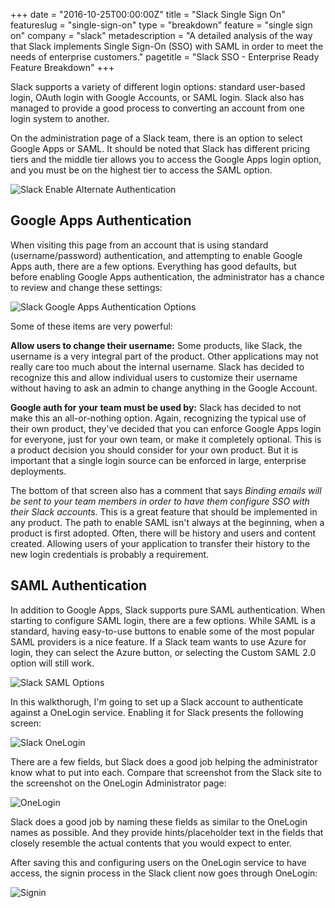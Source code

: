 +++
date = "2016-10-25T00:00:00Z"
title = "Slack Single Sign On"
featureslug = "single-sign-on"
type = "breakdown"
feature = "single sign on"
company = "slack"
metadescription = "A detailed analysis of the way that Slack implements Single Sign-On (SSO) with SAML in order to meet the needs of enterprise customers."
pagetitle = "Slack SSO - Enterprise Ready Feature Breakdown"
+++

Slack supports a variety of different login options: standard user-based login, OAuth login with Google Accounts, or SAML login. Slack also has managed to provide a good process to converting an account from one login system to another.

On the administration page of a Slack team, there is an option to select Google Apps or SAML. It should be noted that Slack has different pricing tiers and the middle tier allows you to access the Google Apps login option, and you must be on the highest tier to access the SAML option.

![Slack Enable Alternate Authentication](/slack/images/slack-authentication.png)

## Google Apps Authentication
When visiting this page from an account that is using standard (username/password) authentication, and attempting to enable Google Apps auth, there are a few options. Everything has good defaults, but before enabling Google Apps authentication, the administrator has a chance to review and change these settings:

![Slack Google Apps Authentication Options](/slack/images/google-apps-auth.png)

Some of these items are very powerful:

**Allow users to change their username:** Some products, like Slack, the username is a very integral part of the product. Other applications may not really care too much about the internal username. Slack has decided to recognize this and allow individual users to customize their username without having to ask an admin to change anything in the Google Account.

**Google auth for your team must be used by:** Slack has decided to not make this an all-or-nothing option. Again, recognizing the typical use of their own product, they've decided that you can enforce Google Apps login for everyone, just for your own team, or make it completely optional.  This is a product decision you should consider for your own product. But it is important that a single login source can be enforced in large, enterprise deployments.

The bottom of that screen also has a comment that says *Binding emails will be sent to your team members in order to have them configure SSO with their Slack accounts*. This is a great feature that should be implemented in any product. The path to enable SAML isn't always at the beginning, when a product is first adopted. Often, there will be history and users and content created. Allowing users of your application to transfer their history to the new login credentials is probably a requirement.

## SAML Authentication
In addition to Google Apps, Slack supports pure SAML authentication. When starting to configure SAML login, there are a few options. While SAML is a standard, having easy-to-use buttons to enable some of the most popular SAML providers is a nice feature. If a Slack team wants to use Azure for login, they can select the Azure button, or selecting the Custom SAML 2.0 option will still work.

![Slack SAML Options](/slack/images/saml-options.png)

In this walkthorugh, I'm going to set up a Slack account to authenticate against a OneLogin service. Enabling it for Slack presents the following screen:

![Slack OneLogin](/slack/images/one-login-options.png)

There are a few fields, but Slack does a good job helping the administrator know what to put into each. Compare that screenshot from the Slack site to the screenshot on the OneLogin Administrator page:

![OneLogin](/slack/images/one-login-config.png)

Slack does a good job by naming these fields as similar to the OneLogin names as possible. And they provide hints/placeholder text in the fields that closely resemble the actual contents that you would expect to enter.

After saving this and configuring users on the OneLogin service to have access, the signin process in the Slack client now goes through OneLogin:

![Signin](/slack/images/one-login-login.png)
